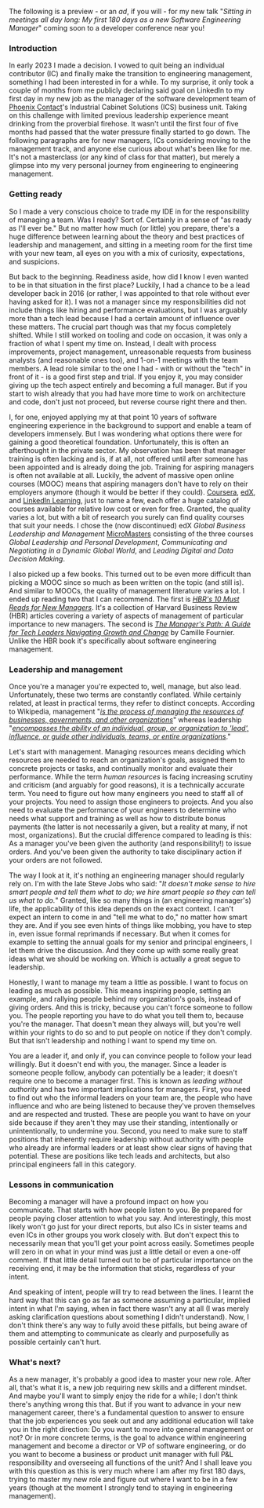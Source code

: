 The following is a preview - or an _ad_, if you will - for my new talk "_Sitting in meetings all day long: My first 180 days as a new Software Engineering Manager_" coming soon to a developer conference near you!

### Introduction

In early 2023 I made a decision.
I vowed to quit being an individual contributor (IC) and finally make the transition to engineering management, something I had been interested in for a while.
To my surprise, it only took a couple of months from me publicly declaring said goal on LinkedIn to my first day in my new job as the manager of the software development team of [Phoenix Contact](https://www.phoenixcontact.com/en-pc/)'s Industrial Cabinet Solutions (ICS) business unit.
Taking on this challenge with limited previous leadership experience meant drinking from the proverbial firehose.
It wasn't until the first four of five months had passed that the water pressure finally started to go down.
The following paragraphs are for new managers, ICs considering moving to the management track, and anyone else curious about what's been like for me.
It's not a masterclass (or any kind of class for that matter), but merely a glimpse into my very personal journey from engineering to engineering management.

### Getting ready

So I made a very conscious choice to trade my IDE in for the responsibility of managing a team.
Was I ready?
Sort of.
Certainly in a sense of "as ready as I'll ever be."
But no matter how much (or little) you prepare, there's a huge difference between learning about the theory and best practices of leadership and management, and sitting in a meeting room for the first time with your new team, all eyes on you with a mix of curiosity, expectations, and suspicions.

But back to the beginning.
Readiness aside, how did I know I even wanted to be in that situation in the first place?
Luckily, I had a chance to be a lead developer back in 2016 (or rather, I was appointed to that role without ever having asked for it).
I was not a manager since my responsibilities did not include things like hiring and performance evaluations, but I was arguably more than a tech lead because I had a certain amount of influence over these matters.
The crucial part though was that my focus completely shifted.
While I still worked on tooling and code on occasion, it was only a fraction of what I spent my time on.
Instead, I dealt with process improvements, project management, unreasonable requests from business analysts (and reasonable ones too), and 1-on-1 meetings with the team members.
A lead role similar to the one I had - with or without the "tech" in front of it - is a good first step and trial.
If you enjoy it, you may consider giving up the tech aspect entirely and becoming a full manager.
But if you start to wish already that you had have more time to work on architecture and code, don't just not proceed, but reverse course right there and then.

I, for one, enjoyed applying my at that point 10 years of software engineering experience in the background to support and enable a team of developers immensely.
But I was wondering what options there were for gaining a good theoretical foundation.
Unfortunately, this is often an afterthought in the private sector.
My observation has been that manager training is often lacking and is, if at all, not offered until after someone has been appointed and is already doing the job.
Training for aspiring managers is often not available at all.
Luckily, the advent of massive open online courses (MOOC) means that aspiring managers don't have to rely on their employers anymore (though it would be better if they could).
[Coursera](https://www.coursera.org), [edX](https://www.edx.org), and [LinkedIn Learning](https://learning.linkedin.com), just to name a few, each offer a huge catalog of courses available for relative low cost or even for free.
Granted, the quality varies a lot, but with a bit of research you surely can find quality courses that suit your needs.
I chose the (now discontinued) edX _Global Business Leadership and Management_ [MicroMasters](https://www.edx.org/masters/micromasters) consisting of the three courses _Global Leadership and Personal Development_, _Communicating and Negotiating in a Dynamic Global World_, and _Leading Digital and Data Decision Making_.

I also picked up a few books.
This turned out to be even more difficult than picking a MOOC since so much as been written on the topic (and still is).
And similar to MOOCs, the quality of management literature varies a lot.
I ended up reading two that I can recommend.
The first is [_HBR's 10 Must Reads for New Managers_](https://store.hbr.org/product/hbr-s-10-must-reads-for-new-managers-with-bonus-article-how-managers-become-leaders-by-michael-d-watkins/10134).
It's a collection of Harvard Business Review (HBR) articles covering a variety of aspects of management of particular importance to new managers.
The second is [_The Manager's Path: A Guide for Tech Leaders Navigating Growth and Change_](https://www.oreilly.com/library/view/the-managers-path/9781491973882/) by Camille Fournier.
Unlike the HBR book it's specifically about software engineering management.

### Leadership and management

Once you're a manager you're expected to, well, manage, but also lead.
Unfortunately, these two terms are constantly conflated.
While certainly related, at least in practical terms, they refer to distinct concepts.
According to Wikipedia, management "[_is the process of managing the resources of businesses, governments, and other organizations_](https://en.wikipedia.org/wiki/Management)" whereas leadership "[_encompasses the ability of an individual, group, or organization to 'lead', influence, or guide other individuals, teams, or entire organizations_](https://en.wikipedia.org/wiki/Leadership)."

Let's start with management.
Managing resources means deciding which resources are needed to reach an organization's goals, assigned them to concrete projects or tasks, and continually monitor and evaluate their performance.
While the term _human resources_ is facing increasing scrutiny and criticism (and arguably for good reasons), it is a technically accurate term.
You need to figure out how many engineers you need to staff all of your projects.
You need to assign those engineers to projects.
And you also need to evaluate the performance of your engineers to determine who needs what support and training as well as how to distribute bonus payments (the latter is not necessarily a given, but a reality at many, if not most, organizations).
But the crucial difference compared to leading is this: As a manager you've been given the authority (and responsibility!) to issue orders.
And you've been given the authority to take disciplinary action if your orders are not followed.

The way I look at it, it's nothing an engineering manager should regularly rely on.
I'm with the late Steve Jobs who said: "_It doesn't make sense to hire smart people and tell them what to do; we hire smart people so they can tell us what to do._"
Granted, like so many things in (an engineering manager's) life, the applicability of this idea depends on the exact context.
I can't expect an intern to come in and "tell me what to do," no matter how smart they are.
And if you see even hints of things like mobbing, you have to step in, even issue formal reprimands if necessary.
But when it comes for example to setting the annual goals for my senior and principal engineers, I let them drive the discussion.
And they come up with some really great ideas what we should be working on.
Which is actually a great segue to leadership.

Honestly, I want to manage my team a little as possible.
I want to focus on leading as much as possible.
This means inspiring people, setting an example, and rallying people behind my organization's goals, instead of giving orders.
And this is tricky, because you can't force someone to follow you.
The people reporting you have to do what you tell them to, because you're the manager.
That doesn't mean they always will, but you're well within your rights to do so and to put people on notice if they don't comply.
But that isn't leadership and nothing I want to spend my time on.

You are a leader if, and only if, you can convince people to follow your lead willingly.
But it doesn't end with you, the manager.
Since a leader is someone people follow, anybody can potentially be a leader; it doesn't require one to become a manager first.
This is known as _leading without authority_ and has two important implications for managers.
First, you need to find out who the informal leaders on your team are, the people who have influence and who are being listened to because they've proven themselves and are respected and trusted.
These are people you want to have on your side because if they aren't they may use their standing, intentionally or unintentionally, to undermine you.
Second, you need to make sure to staff positions that inherently require leadership without authority with people who already are informal leaders or at least show clear signs of having that potential.
These are positions like tech leads and architects, but also principal engineers fall in this category.

### Lessons in communication

Becoming a manager will have a profound impact on how you communicate.
That starts with how people listen to you.
Be prepared for people paying closer attention to what you say.
And interestingly, this most likely won't go just for your direct reports, but also ICs in sister teams and even ICs in other groups you work closely with.
But don't expect this to necessarily mean that you'll get your point across easily.
Sometimes people will zero in on what in your mind was just a little detail or even a one-off comment.
If that little detail turned out to be of particular importance on the receiving end, it may be the information that sticks, regardless of your intent.

And speaking of intent, people will try to read between the lines.
I learnt the hard way that this can go as far as someone assuming a particular, implied intent in what I'm saying, when in fact there wasn't any at all (I was merely asking clarification questions about something I didn't understand).
Now, I don't think there's any way to fully avoid these pitfalls, but being aware of them and attempting to communicate as clearly and purposefully as possible certainly can't hurt.

### What's next?

As a new manager, it's probably a good idea to master your new role.
After all, that's what it is, a new job requiring new skills and a different mindset.
And maybe you'll want to simply enjoy the ride for a while; I don't think there's anything wrong this that.
But if you want to advance in your new management career, there's a fundamental question to answer to ensure that the job experiences you seek out and any additional education will take you in the right direction:
Do you want to move into general management or not?
Or in more concrete terms, is the goal to advance within engineering management and become a director or VP of software engineering, or do you want to become a business or product unit manager with full P&L responsibility and overseeing all functions of the unit?
And I shall leave you with this question as this is very much where I am after my first 180 days, trying to master my new role and figure out where I want to be in a few years (though at the moment I strongly tend to staying in engineering management).